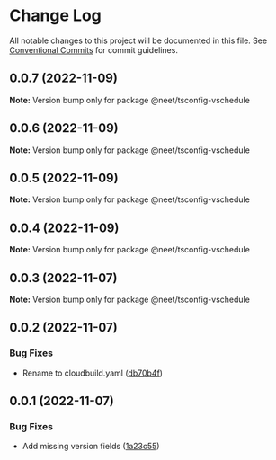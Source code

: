 # Change Log

All notable changes to this project will be documented in this file.
See [Conventional Commits](https://conventionalcommits.org) for commit guidelines.

## 0.0.7 (2022-11-09)

**Note:** Version bump only for package @neet/tsconfig-vschedule

## 0.0.6 (2022-11-09)

**Note:** Version bump only for package @neet/tsconfig-vschedule

## 0.0.5 (2022-11-09)

**Note:** Version bump only for package @neet/tsconfig-vschedule

## 0.0.4 (2022-11-09)

**Note:** Version bump only for package @neet/tsconfig-vschedule

## 0.0.3 (2022-11-07)

**Note:** Version bump only for package @neet/tsconfig-vschedule

## 0.0.2 (2022-11-07)

### Bug Fixes

* Rename to cloudbuild.yaml ([db70b4f](https://github.com/neet/vschedule/commit/db70b4f42daf898f364266b2fb03696e6972170d))

## 0.0.1 (2022-11-07)

### Bug Fixes

* Add missing version fields ([1a23c55](https://github.com/neet/refined-itsukara-link/commit/1a23c550155e6b691aaacd050b149b8445a11965))
